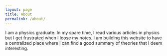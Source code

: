 ```yaml
---
layout: page
title: About
permalink: /about/
---
```


I am a physics graduate. In my spare time, I read various articles in physics but I get frustrated when I loose my notes. I am building this website to have a centralized place where I can find a good summary of theories that I deem interesting.
